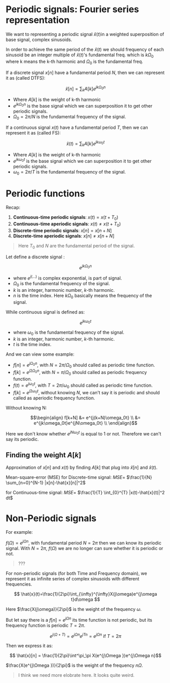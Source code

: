 # Periodic signals: Fourier series representation

We want to representing a periodic signal $\hat{x}(t)$in a weighted superposition of base signal, complex sinusoids.

In order to achieve the same period of the $\hat{x}(t)$ we should frequency of each sinusoid be an integer multiple of $\hat{x}(t)$'s fundamental freq. which is $k\Omega_0$ where k means the k-th harmonic and $\Omega_0$ is the fundamental freq.

If a discrete signal $x[n]$ have a fundamental period $N$, then we can represent it as (called DTFS):

 $$\hat{x}[n] = \sum_k A[k]e^{jk\Omega_0n} $$

- Where $A[k]$ is the weight of k-th harmonic
- $e^{jk\Omega_0n}$ is the base signal which we can superposition it to get other periodic signals.
- $\Omega_0 = 2\pi/N$ is the fundamental frequency of the signal.

If a continuous signal $x(t)$ have a fundamental period $T$, then we can represent it as (called FS):

 $$\hat{x}(t) = \sum_k A[k] e^{jk\omega_0t} $$

- Where $A[k]$ is the weight of k-th harmonic
- $e^{jk\omega_0t}$ is the base signal which we can superposition it to get other periodic signals.
- $\omega_0 = 2\pi/T$ is the fundamental frequency of the signal.

# Periodic functions

Recap:

1. **Continuous-time periodic signals**: $x(t) = x(t + T_0)$
2. **Continuous-time aperiodic signals**: $x(t) \neq x(t + T_0)$
3. **Discrete-time periodic signals**: $x[n] = x[n + N]$
4. **Discrete-time aperiodic signals**: $x[n] \neq x[n + N]$

> Here $T_0$ and $N$ are the fundamental period of the signal.

Let define a discrete signal :

$$e^{jk\Omega_0n}$$

- where $e^{j(...)}$ is complex exponential, is part of signal.
- $\Omega_0$ is the fundamental frequency of the signal.
- $k$ is an integer, harmonic number, $k$-th harmonic.
- $n$ is the time index.
Here $k\Omega_0$ basically means the frequency of the signal.

While continuous signal is defined as:

$$ e^{jk\omega_0t} $$

- where $\omega_0$ is the fundamental frequency of the signal.
- $k$ is an integer, harmonic number, $k$-th harmonic.
- $t$ is the time index.

And we can view some example:
- $f[n]=e^{j\Omega_0n}$, with $N=2\pi/\Omega_0$ should called as periodic time function.
- $f[k]=e^{j2\Omega_0n}$, with $N=\pi/\Omega_0$ should called as periodic frequency function.
- $f(t)=e^{j\omega_0t}$, with $T=2\pi/\omega_0$ should called as periodic time function.
- $f[k]=e^{j2\omega_0t}$, without knowing $N$, we can't say it is periodic and should called as aperiodic frequency function.

Without knowing N:

$$\begin{align}
f[k+N] &= e^{j(k+N)\omega_0t} \\
&= e^{jk\omega_0t}e^{jN\omega_0t} \\
\end{align}$$

Here we don't know whether $e^{jN\omega_0t}$ is equal to 1 or not. Therefore we can't say its periodic.

## Finding the weight $A[k]$
Approximation of $x[n]$ and $x(t)$ by finding $A[k]$ that plug into $\hat{x}[n]$ and $\hat{x}(t)$.

Mean-square-error (MSE)
for Discrete-time signal:
$MSE$= $\frac{1}{N} \sum_{n=0}^{N-1} |x[n]-\hat{x}[n]|^2$

for Continuous-time signal:
$MSE$= $\frac{1}{T} \int_{0}^{T} |x(t)-\hat{x}(t)|^2 dt$

# Non-Periodic signals

For example:

$f(\Omega) = e^{j\Omega n}$, with fundamental period $N=2\pi$ then we can know its periodic signal.
With $N=2\pi$, $f(\Omega)$ we are no longer can sure whether it is periodic or not.
 >???

For non-periodic signals (for both Time and Frequency domain), we represent it as infinite series of complex sinusoids with different frequencies.

$$ \hat{x}(t)=\frac{1}{2\pi}\int_{\infty}^{\infty}X(j\omega)e^{j\omega t}d\omega $$

Here $\frac{X(j\omega)}{2\pi}$ is the weight of the frequency $\omega$.

But let say there is a $f[n] = e^{j\Omega n}$ its time function is not periodic, but its frequency function is periodic $T=2\pi$.

$$ e^{j(\Omega + T)} = e^{j\Omega n}e^{jTn} = e^{j\Omega n}\text{ if }T=2\pi$$

Then we express it as:

$$ \hat{x}[n] = \frac{1}{2\pi}\int^\pi_\pi X(e^{j\Omega })e^{j\Omega n}$$


$\frac{X(e^{j\Omega })}{2\pi}$ is the weight of the frequency $n\Omega$.

> I think we need more elobrate here. It looks quite weird.